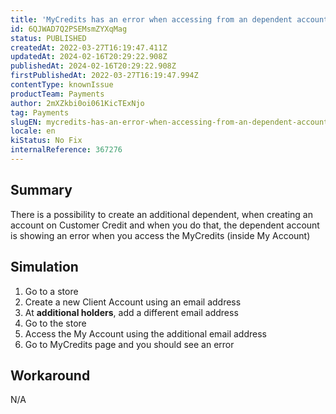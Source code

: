 ```yaml
---
title: 'MyCredits has an error when accessing from an dependent account'
id: 6QJWAD7Q2PSEMsmZYXqMag
status: PUBLISHED
createdAt: 2022-03-27T16:19:47.411Z
updatedAt: 2024-02-16T20:29:22.908Z
publishedAt: 2024-02-16T20:29:22.908Z
firstPublishedAt: 2022-03-27T16:19:47.994Z
contentType: knownIssue
productTeam: Payments
author: 2mXZkbi0oi061KicTExNjo
tag: Payments
slugEN: mycredits-has-an-error-when-accessing-from-an-dependent-account
locale: en
kiStatus: No Fix
internalReference: 367276
---
```


## Summary


There is a possibility to create an additional dependent, when creating an account on Customer Credit and when you do that, the dependent account is showing an error when you access the MyCredits (inside My Account)



## Simulation


1. Go to a store
2. Create a new Client Account using an email address
3. At **additional holders**, add a different email address
4. Go to the store
5. Access the My Account using the additional email address
6. Go to MyCredits page and you should see an error



## Workaround


N/A

